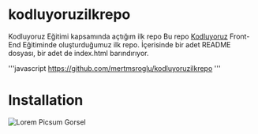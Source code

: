 # kodluyoruzilkrepo
Kodluyoruz Eğitimi kapsamında açtığım ilk repo
Bu repo [Kodluyoruz](https://www.kodluyoruz.org) Front-End Eğitiminde oluşturduğumuz ilk repo. İçerisinde bir adet README dosyası, bir adet de index.html barındırıyor.


'''javascript
https://github.com/mertmsroglu/kodluyoruzilkrepo
'''


# Installation
![Lorem Picsum Gorsel](https://prnt.sc/1igXafWBN9FS)
